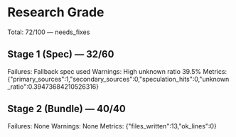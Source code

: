# Research Grade
Total: 72/100 — needs_fixes

## Stage 1 (Spec) — 32/60
Failures: Fallback spec used
Warnings: High unknown ratio 39.5%
Metrics: {"primary_sources":1,"secondary_sources":0,"speculation_hits":0,"unknown_ratio":0.39473684210526316}

## Stage 2 (Bundle) — 40/40
Failures: None
Warnings: None
Metrics: {"files_written":13,"ok_lines":0}
